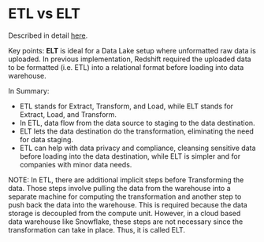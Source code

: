 # ETL vs ELT

Described in detail [here](https://www.xplenty.com/blog/etl-vs-elt/#:~:text=The%20five%20critical%20differences%20of,warehouse%20to%20do%20basic%20transformations.).


Key points:
**ELT** is ideal for a Data Lake setup where unformatted raw data is uploaded. In previous implementation, Redshift required the uploaded data to be formatted (i.e. ETL) into a relational format before loading into data warehouse.

In Summary:
- ETL stands for Extract, Transform, and Load, while ELT stands for Extract, Load, and Transform.
- In ETL, data flow from the data source to staging to the data destination.
- ELT lets the data destination do the transformation, eliminating the need for data staging.
- ETL can help with data privacy and compliance, cleansing sensitive data before loading into the data destination, while ELT is simpler and for companies with minor data needs.


NOTE: In ETL, there are additional implicit steps before Transforming the data. Those steps involve pulling the data from the warehouse into a separate machine for computing the transformation and another step to push back the data into the warehouse. This is required because the data storage is decoupled from the compute unit. However, in a cloud based data warehouse like Snowflake, these steps are not necessary since the transformation can take in place. Thus, it is called ELT.
